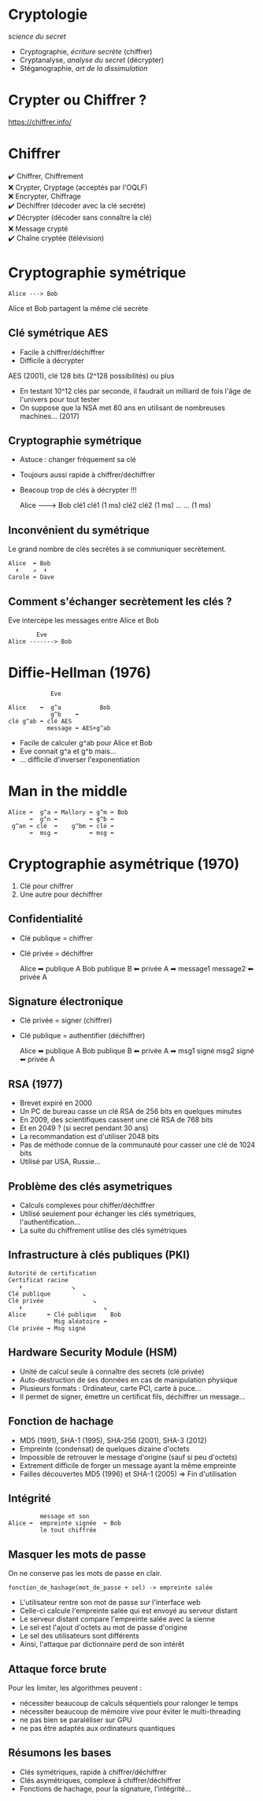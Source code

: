 Cryptologie
===========

*science du secret*

* Cryptographie, *écriture secrète* (chiffrer)
* Cryptanalyse, *analyse du secret* (décrypter)
* Stéganographie, *art de la dissimulation*


Crypter ou Chiffrer ?
=====================

https://chiffrer.info/


Chiffrer
========

✔️ Chiffrer, Chiffrement  
❌ Crypter, Cryptage (acceptés par l'OQLF)  
❌ Encrypter, Chiffrage  
✔️ Déchiffrer (décoder avec la clé secrète)  
✔️ Décrypter (décoder sans connaître la clé)  
❌ Message crypté  
✔️ Chaîne cryptée (télévision)



Cryptographie symétrique
========================

    Alice ---> Bob

Alice et Bob partagent la même clé secrète


Clé symétrique AES
------------------

* Facile à chiffrer/déchiffrer
* Difficile à décrypter

AES (2001), clé 128 bits (2^128 possibilités) ou plus

* En testant 10^12 clés par seconde, il faudrait un milliard de fois l'âge de l'univers pour tout tester
* On suppose que la NSA met 80 ans en utilisant de nombreuses machines... (2017)


Cryptographie symétrique
------------------------

* Astuce : changer fréquement sa clé
* Toujours aussi rapide à chiffrer/déchiffrer
* Beacoup trop de clés à décrypter !!!

    Alice ---> Bob
    clé1       clé1  (1 ms)
    clé2       clé2  (1 ms)
    ...        ...   (1 ms)


Inconvénient du symétrique
--------------------------

Le grand nombre de clés secrètes à se communiquer secrètement.

    Alice  ➡ Bob
      ⬆    ↗  ⬇
    Carole ⬅ Dave


Comment s'échanger secrètement les clés ?
-----------------------------------------

Eve intercèpe les messages entre Alice et Bob

            Eve
    Alice -------> Bob


Diffie-Hellman (1976)
=====================

                Eve

    Alice    ➡  g^a           Bob
                g^b    ⬅
    clé g^ab ➡ clé AES
               message ⬅ AES+g^ab

* Facile de calculer g^ab pour Alice et Bob
* Eve connait g^a et g^b mais...
* ... difficile d'inverser l'exponentiation



Man in the middle
=================

    Alice ➡  g^a ➡ Mallory ➡ g^m ➡ Bob
          ⬅  g^n ⬅         ⬅ g^b ⬅
     g^an ➡ clé  ➡    g^bm ➡ clé ➡
          ⬅  msg ⬅         ⬅ msg ⬅



Cryptographie asymétrique (1970)
================================

1. Clé pour chiffrer
2. Une autre pour déchiffrer


Confidentialité
---------------

* Clé publique = chiffrer
* Clé privée = déchiffrer

    Alice    ➡  publique A        Bob
                publique B ⬅
    privée A ➡  message1
                message2   ⬅ privée A


Signature électronique
----------------------

* Clé privée = signer (chiffrer)
* Clé publique = authentifier (déchiffrer)

    Alice    ➡  publique A        Bob
                publique B ⬅
    privée A ➡  msg1 signé
                msg2 signé ⬅ privée A


RSA (1977)
----------

* Brevet expiré en 2000
* Un PC de bureau casse un clé RSA de 256 bits en quelques minutes
* En 2009, des scientifiques cassent une clé RSA de 768 bits
* Et en 2049 ? (si secret pendant 30 ans)
* La recommandation est d'utiliser 2048 bits
* Pas de méthode connue de la communauté pour casser une clé de 1024 bits
* Utilisé par USA, Russie...


Problème des clés asymetriques
------------------------------

* Calculs complexes pour chiffer/déchiffrer
* Utilisé seulement pour échanger les clés symétriques, l'authentification...
* La suite du chiffrement utilise des clés symétriques


Infrastructure à clés publiques (PKI)
-------------------------------------

    Autorité de certification
    Certificat racine
       ⬇              ↘
    Clé publique         ↘
    Clé privée              ↘
       ⬇                       ↘
    Alice      ➡ Clé publique    Bob
                 Msg aléatoire ⬅
    Clé privée ➡ Msg signé


Hardware Security Module (HSM)
------------------------------

* Unité de calcul seule à connaître des secrets (clé privée)
* Auto-déstruction de ses données en cas de manipulation physique
* Plusieurs formats : Ordinateur, carte PCI, carte à puce...
* Il permet de signer, émettre un certificat fils, déchiffrer un message...


Fonction de hachage
-------------------

* MD5 (1991), SHA-1 (1995), SHA-256 (2001), SHA-3 (2012)
* Empreinte (condensat) de quelques dizaine d'octets
* Impossible de retrouver le message d'origine (sauf si peu d'octets)
* Extrement difficile de forger un message ayant la même empreinte
* Failles découvertes MD5 (1996) et SHA-1 (2005) => Fin d'utilisation


Intégrité
---------

             message et son
    Alice ➡  empreinte signée  ➡ Bob
             le tout chiffrée


Masquer les mots de passe
-------------------------

On ne conserve pas les mots de passe en clair.

    fonction_de_hashage(mot_de_passe + sel) -> empreinte salée

* L'utilisateur rentre son mot de passe sur l'interface web
* Celle-ci calcule l'empreinte salée qui est envoyé au serveur distant
* Le serveur distant compare l'empreinte salée avec la sienne
* Le sel est l'ajout d'octets au mot de passe d'origine
* Le sel des utilisateurs sont différents
* Ainsi, l'attaque par dictionnaire perd de son intérêt


Attaque force brute
-------------------

Pour les limiter, les algorithmes peuvent :

* nécessiter beaucoup de calculs séquentiels pour ralonger le temps
* nécessiter beaucoup de mémoire vive pour éviter le multi-threading
* ne pas bien se paraléliser sur GPU
* ne pas être adaptés aux ordinateurs quantiques


Résumons les bases
------------------

* Clés symétriques, rapide à chiffrer/déchiffrer
* Clés asymétriques, complexe à chiffrer/déchiffrer
* Fonctions de hachage, pour la signature, l'intégrité...
